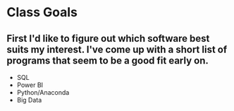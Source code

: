 # Class Goals   
## First I'd like to figure out which software best suits my interest. I've come up with a short list of programs that seem to be a good fit early on.
* SQL
* Power BI
* Python/Anaconda
* Big Data